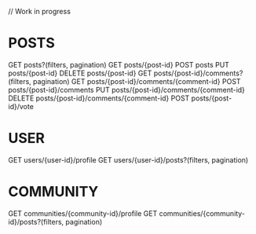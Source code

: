 // Work in progress

# POSTS

GET posts?(filters, pagination)
GET posts/{post-id}
POST posts
PUT posts/{post-id}
DELETE posts/{post-id}
GET posts/{post-id}/comments?(filters, pagination)
GET posts/{post-id}/comments/{comment-id}
POST posts/{post-id}/comments
PUT posts/{post-id}/comments/{comment-id}
DELETE posts/{post-id}/comments/{comment-id}
POST posts/{post-id}/vote

# USER

GET users/{user-id}/profile
GET users/{user-id}/posts?(filters, pagination)

# COMMUNITY

GET communities/{community-id}/profile
GET communities/{community-id}/posts?(filters, pagination)
